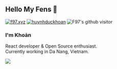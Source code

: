 ## Hello My Fens 👋
[![f97.xyz](https://img.shields.io/badge/Blog-"f97.xyz-lightgrey "f97.xyz")](https://"f97.xyz" "f97.xyz")
[![huynhduckhoan](https://img.shields.io/badge/skype-huynhduckhoan-blue "huynhduckhoan")](https://join.skype.com/invite/niUom6aZDDwa "devcui.com")
![F97's github visitor](https://komarev.com/ghpvc/?username=f97)


### I'm Khoản

React developer & Open Source enthusiast.<br>
Currently working in Da Nang, Vietnam.<br>


<!-- <img src="https://github-readme-stats.vercel.app/api?username=f97&show_icons=true&theme=onedark&show_icons=true&hide_border=true"> -->

<img src="https://github-readme-stats.vercel.app/api/top-langs/?username=anuraghazra&layout=compact&theme=onedark&hide_border=true">

<!-- ![Imgur](https://i.imgur.com/EKizaRG.png)

![Imgur](https://i.imgur.com/7pehdsz.png)
 -->
